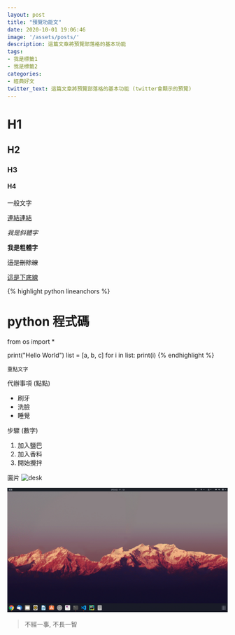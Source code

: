 ```yaml
---
layout: post
title: "預覽功能文"
date: 2020-10-01 19:06:46
image: '/assets/posts/'
description: 這篇文章將預覽部落格的基本功能
tags: 
- 我是標籤1
- 我是標籤2
categories:
- 經典好文
twitter_text: 這篇文章將預覽部落格的基本功能 (twitter會顯示的預覽)
---
```


# H1

## H2

### H3

#### H4

一般文字

[連結連結](https://github.com/markdown-it/markdown-it-deflist)

_我是斜體字_

__我是粗體字__

<del>這是刪除線</del>

<ins>這是下底線</ins>

{% highlight python lineanchors %}
# python 程式碼

from os import *

print("Hello World")
list = [a, b, c]
for i in  list:
  print(i)
{% endhighlight %}

`重點文字`

代辦事項 (點點)

* 刷牙
* 洗臉
* 睡覺

步驟 (數字)

1. 加入鹽巴
2. 加入香料
3. 開始攪拌

圖片
![desk](https://cloud.githubusercontent.com/assets/1424573/3378137/abac6d7c-fbe6-11e3-8e09-55745b6a8176.png)

![desktop](../assets/posts/desktop.png)

> 不經一事, 不長一智
